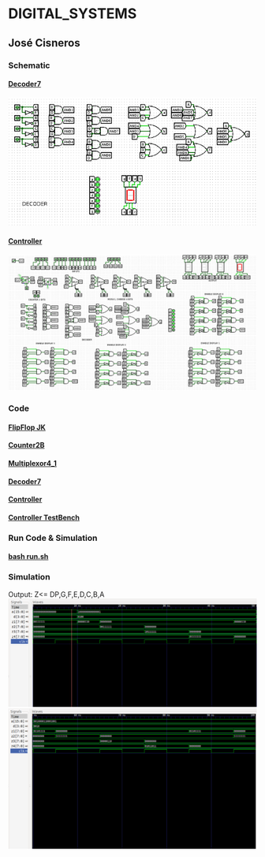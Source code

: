 # DIGITAL_SYSTEMS 
## José Cisneros

### Schematic
#### [Decoder7](schematics/decoder7segmentos.circ)
![Schematic](schematics/Decoder.png)
#### [Controller](schematics/3display7segmentos.circ)
![Schematic](schematics/Controller.png)


### Code
#### [FlipFlop JK](FF_JK.vhdl)
#### [Counter2B](Counter2B.vhdl)
#### [Multiplexor4_1](Multiplexor4_1.vhdl)
#### [Decoder7](decoder7.vhdl)
#### [Controller](controller.vhdl)
#### [Controller TestBench](controller_tb.vhdl)


### Run Code & Simulation
#### [bash run.sh](run.sh)

### Simulation
Output: Z<= DP,G,F,E,D,C,B,A
![Simulation  0ns- 50ns](Simulation_1.png)
![Simulation 50ns-100ns](Simulation_2.png)
